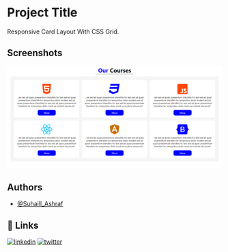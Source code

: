 
# Project Title

Responsive Card Layout With CSS Grid.



## Screenshots

![App Screenshot](
https://raw.githubusercontent.com/suhaill-ashraf/Web-Repo/main/cards%20uing%20grid/Screenshot_20230218_104513.png
)



## Authors

- [@Suhaill_Ashraf](https://www.github.com/suhaill-ashraf)


## 🔗 Links
[![linkedin](https://img.shields.io/badge/linkedin-0A66C2?style=for-the-badge&logo=linkedin&logoColor=white)](
https://www.linkedin.com/in/suhail-ashraf-7b0194217
)
[![twitter](https://img.shields.io/badge/twitter-1DA1F2?style=for-the-badge&logo=twitter&logoColor=white)](https://twitter.com/Suhaill_Ashraf)

